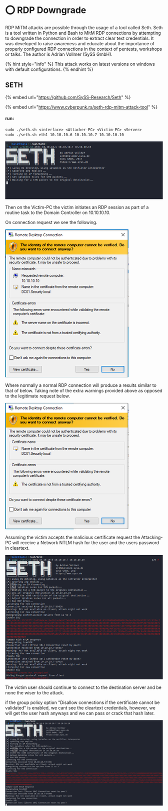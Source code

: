 # ⭕ RDP Downgrade

RDP MiTM attacks are possible through the usage of a tool called Seth. Seth is a tool written in Python and Bash to MitM RDP connections by attempting to downgrade the connection in order to extract clear text credentials. It was developed to raise awareness and educate about the importance of properly configured RDP connections in the context of pentests, workshops or talks. The author is Adrian Vollmer (SySS GmbH).

{% hint style="info" %}
This attack works on latest versions on windows with default configurations.
{% endhint %}

## SETH

{% embed url="https://github.com/SySS-Research/Seth" %}

{% embed url="https://www.cyberpunk.rs/seth-rdp-mitm-attack-tool" %}

#### run:

```
sudo ./seth.sh <interface> <Attacker-PC> <Victim-PC> <Server>
sudo ./seth.sh eth1 10.10.10.6 10.10.10.7 10.10.10.10 
```

![](<../../.gitbook/assets/image (10).png>)

Then on the Victim-PC the victim initiates an RDP session as part of a routine task to the Domain Controller on 10.10.10.10.

On connection request we see the following.

![](<../../.gitbook/assets/image (3).png>)

Where normally a normal RDP connection will produce a results similar to that of below. Taking note of the extra warnings provided above as opposed to the legitimate request below.

![](<../../.gitbook/assets/image (22).png>)

Assuming the victim accepts the malicious certificate request the Attacking-PC will receive a Network NTLM hash for the user and the users password in cleartext.

![](<../../.gitbook/assets/image (2).png>)

The victim user should continue to connect to the destination server and be none the wiser to the attack.

if the group policy option  "Disallow connections if the certificate cannot be validated" is enabled, we cant see the cleartext credentials, however, we will get the user hash anyways and we can pass or crack that hash later.

![](<../../.gitbook/assets/image (14).png>)
